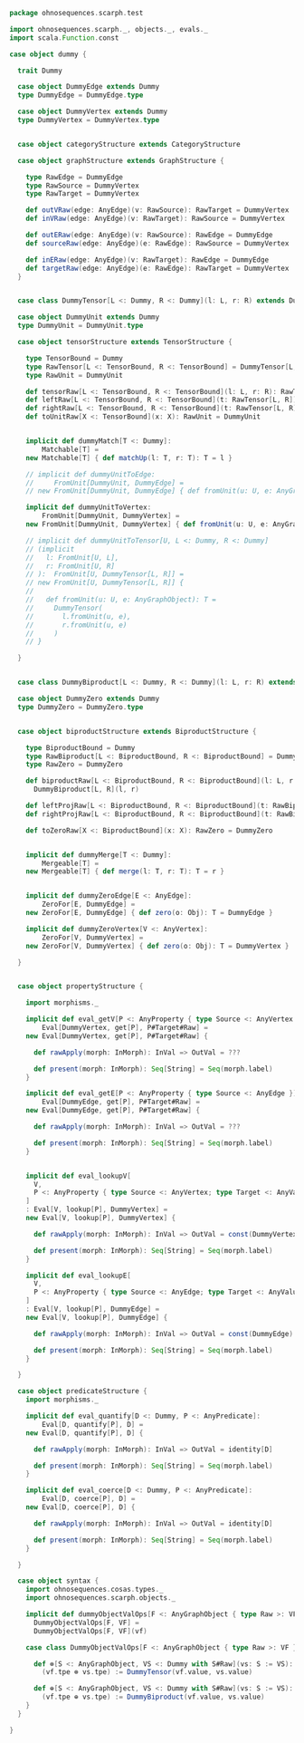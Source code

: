 
```scala
package ohnosequences.scarph.test

import ohnosequences.scarph._, objects._, evals._
import scala.Function.const

case object dummy {

  trait Dummy

  case object DummyEdge extends Dummy
  type DummyEdge = DummyEdge.type

  case object DummyVertex extends Dummy
  type DummyVertex = DummyVertex.type


  case object categoryStructure extends CategoryStructure

  case object graphStructure extends GraphStructure {

    type RawEdge = DummyEdge
    type RawSource = DummyVertex
    type RawTarget = DummyVertex

    def outVRaw(edge: AnyEdge)(v: RawSource): RawTarget = DummyVertex
    def inVRaw(edge: AnyEdge)(v: RawTarget): RawSource = DummyVertex

    def outERaw(edge: AnyEdge)(v: RawSource): RawEdge = DummyEdge
    def sourceRaw(edge: AnyEdge)(e: RawEdge): RawSource = DummyVertex

    def inERaw(edge: AnyEdge)(v: RawTarget): RawEdge = DummyEdge
    def targetRaw(edge: AnyEdge)(e: RawEdge): RawTarget = DummyVertex
  }


  case class DummyTensor[L <: Dummy, R <: Dummy](l: L, r: R) extends Dummy

  case object DummyUnit extends Dummy
  type DummyUnit = DummyUnit.type

  case object tensorStructure extends TensorStructure {

    type TensorBound = Dummy
    type RawTensor[L <: TensorBound, R <: TensorBound] = DummyTensor[L, R]
    type RawUnit = DummyUnit

    def tensorRaw[L <: TensorBound, R <: TensorBound](l: L, r: R): RawTensor[L, R] = DummyTensor(l, r)
    def leftRaw[L <: TensorBound, R <: TensorBound](t: RawTensor[L, R]): L = t.l
    def rightRaw[L <: TensorBound, R <: TensorBound](t: RawTensor[L, R]): R = t.r
    def toUnitRaw[X <: TensorBound](x: X): RawUnit = DummyUnit


    implicit def dummyMatch[T <: Dummy]:
        Matchable[T] =
    new Matchable[T] { def matchUp(l: T, r: T): T = l }

    // implicit def dummyUnitToEdge:
    //     FromUnit[DummyUnit, DummyEdge] =
    // new FromUnit[DummyUnit, DummyEdge] { def fromUnit(u: U, e: AnyGraphObject): T = DummyEdge }

    implicit def dummyUnitToVertex:
        FromUnit[DummyUnit, DummyVertex] =
    new FromUnit[DummyUnit, DummyVertex] { def fromUnit(u: U, e: AnyGraphObject): T = DummyVertex }

    // implicit def dummyUnitToTensor[U, L <: Dummy, R <: Dummy]
    // (implicit
    //   l: FromUnit[U, L],
    //   r: FromUnit[U, R]
    // ):  FromUnit[U, DummyTensor[L, R]] =
    // new FromUnit[U, DummyTensor[L, R]] {
    //
    //   def fromUnit(u: U, e: AnyGraphObject): T =
    //     DummyTensor(
    //       l.fromUnit(u, e),
    //       r.fromUnit(u, e)
    //     )
    // }

  }


  case class DummyBiproduct[L <: Dummy, R <: Dummy](l: L, r: R) extends Dummy

  case object DummyZero extends Dummy
  type DummyZero = DummyZero.type


  case object biproductStructure extends BiproductStructure {

    type BiproductBound = Dummy
    type RawBiproduct[L <: BiproductBound, R <: BiproductBound] = DummyBiproduct[L, R]
    type RawZero = DummyZero

    def biproductRaw[L <: BiproductBound, R <: BiproductBound](l: L, r: R): RawBiproduct[L, R] =
      DummyBiproduct[L, R](l, r)

    def leftProjRaw[L <: BiproductBound, R <: BiproductBound](t: RawBiproduct[L, R]): L = t.l
    def rightProjRaw[L <: BiproductBound, R <: BiproductBound](t: RawBiproduct[L, R]): R = t.r

    def toZeroRaw[X <: BiproductBound](x: X): RawZero = DummyZero


    implicit def dummyMerge[T <: Dummy]:
        Mergeable[T] =
    new Mergeable[T] { def merge(l: T, r: T): T = r }


    implicit def dummyZeroEdge[E <: AnyEdge]:
        ZeroFor[E, DummyEdge] =
    new ZeroFor[E, DummyEdge] { def zero(o: Obj): T = DummyEdge }

    implicit def dummyZeroVertex[V <: AnyVertex]:
        ZeroFor[V, DummyVertex] =
    new ZeroFor[V, DummyVertex] { def zero(o: Obj): T = DummyVertex }

  }


  case object propertyStructure {

    import morphisms._

    implicit def eval_getV[P <: AnyProperty { type Source <: AnyVertex }]:
        Eval[DummyVertex, get[P], P#Target#Raw] =
    new Eval[DummyVertex, get[P], P#Target#Raw] {

      def rawApply(morph: InMorph): InVal => OutVal = ???

      def present(morph: InMorph): Seq[String] = Seq(morph.label)
    }

    implicit def eval_getE[P <: AnyProperty { type Source <: AnyEdge }]:
        Eval[DummyEdge, get[P], P#Target#Raw] =
    new Eval[DummyEdge, get[P], P#Target#Raw] {

      def rawApply(morph: InMorph): InVal => OutVal = ???

      def present(morph: InMorph): Seq[String] = Seq(morph.label)
    }


    implicit def eval_lookupV[
      V,
      P <: AnyProperty { type Source <: AnyVertex; type Target <: AnyValueType { type Raw >: V }  }
    ]
    : Eval[V, lookup[P], DummyVertex] =
    new Eval[V, lookup[P], DummyVertex] {

      def rawApply(morph: InMorph): InVal => OutVal = const(DummyVertex)

      def present(morph: InMorph): Seq[String] = Seq(morph.label)
    }

    implicit def eval_lookupE[
      V,
      P <: AnyProperty { type Source <: AnyEdge; type Target <: AnyValueType { type Raw >: V }  }
    ]
    : Eval[V, lookup[P], DummyEdge] =
    new Eval[V, lookup[P], DummyEdge] {

      def rawApply(morph: InMorph): InVal => OutVal = const(DummyEdge)

      def present(morph: InMorph): Seq[String] = Seq(morph.label)
    }

  }

  case object predicateStructure {
    import morphisms._

    implicit def eval_quantify[D <: Dummy, P <: AnyPredicate]:
        Eval[D, quantify[P], D] =
    new Eval[D, quantify[P], D] {

      def rawApply(morph: InMorph): InVal => OutVal = identity[D]

      def present(morph: InMorph): Seq[String] = Seq(morph.label)
    }

    implicit def eval_coerce[D <: Dummy, P <: AnyPredicate]:
        Eval[D, coerce[P], D] =
    new Eval[D, coerce[P], D] {

      def rawApply(morph: InMorph): InVal => OutVal = identity[D]

      def present(morph: InMorph): Seq[String] = Seq(morph.label)
    }

  }

  case object syntax {
    import ohnosequences.cosas.types._
    import ohnosequences.scarph.objects._

    implicit def dummyObjectValOps[F <: AnyGraphObject { type Raw >: VF}, VF <: Dummy](vf: F := VF):
      DummyObjectValOps[F, VF] =
      DummyObjectValOps[F, VF](vf)

    case class DummyObjectValOps[F <: AnyGraphObject { type Raw >: VF }, VF <: Dummy](vf: F := VF) extends AnyVal {

      def ⊗[S <: AnyGraphObject, VS <: Dummy with S#Raw](vs: S := VS): (F ⊗ S) := DummyTensor[VF, VS] =
        (vf.tpe ⊗ vs.tpe) := DummyTensor(vf.value, vs.value)

      def ⊕[S <: AnyGraphObject, VS <: Dummy with S#Raw](vs: S := VS): (F ⊕ S) := DummyBiproduct[VF, VS] =
        (vf.tpe ⊕ vs.tpe) := DummyBiproduct(vf.value, vs.value)
    }
  }

}

```




[main/scala/ohnosequences/scarph/axioms.scala]: ../../../../../main/scala/ohnosequences/scarph/axioms.scala.md
[main/scala/ohnosequences/scarph/evals.scala]: ../../../../../main/scala/ohnosequences/scarph/evals.scala.md
[main/scala/ohnosequences/scarph/morphisms.scala]: ../../../../../main/scala/ohnosequences/scarph/morphisms.scala.md
[main/scala/ohnosequences/scarph/objects.scala]: ../../../../../main/scala/ohnosequences/scarph/objects.scala.md
[main/scala/ohnosequences/scarph/rewrites.scala]: ../../../../../main/scala/ohnosequences/scarph/rewrites.scala.md
[main/scala/ohnosequences/scarph/schemas.scala]: ../../../../../main/scala/ohnosequences/scarph/schemas.scala.md
[main/scala/ohnosequences/scarph/syntax/morphisms.scala]: ../../../../../main/scala/ohnosequences/scarph/syntax/morphisms.scala.md
[main/scala/ohnosequences/scarph/syntax/objects.scala]: ../../../../../main/scala/ohnosequences/scarph/syntax/objects.scala.md
[test/scala/ohnosequences/scarph/asserts.scala]: ../asserts.scala.md
[test/scala/ohnosequences/scarph/impl/dummy.scala]: dummy.scala.md
[test/scala/ohnosequences/scarph/impl/dummyTest.scala]: dummyTest.scala.md
[test/scala/ohnosequences/scarph/implicitSearch.scala]: ../implicitSearch.scala.md
[test/scala/ohnosequences/scarph/TwitterQueries.scala]: ../TwitterQueries.scala.md
[test/scala/ohnosequences/scarph/TwitterSchema.scala]: ../TwitterSchema.scala.md